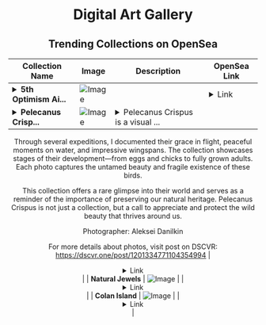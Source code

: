 <div align="center">

# Digital Art Gallery

## Trending Collections on OpenSea

| Collection Name                       | Image                                                                                     | Description                       | OpenSea Link                                                                                          |
|---------------------------------------|-------------------------------------------------------------------------------------------|-----------------------------------|--------------------------------------------------------------------------------------------------------|
| **<details><summary>5th Optimism Ai...</summary>5th Optimism Airdrop at optimism-drop.net</details>** | ![Image](https://i.seadn.io/s/raw/files/7018544c5cb232cfaf1bc25666b45028.jpg?w=500&auto=format?w=200&auto=format) |  | <details><summary>Link</summary>[5th Optimism Airdrop at optimism-drop.net](https://opensea.io/collection/5th-optimism-airdrop-at-optimism-drop-net-26)</details> |
| **<details><summary>Pelecanus Crisp...</summary>Pelecanus Crispus</details>** | ![Image](https://i.seadn.io/s/raw/files/ee659948d5f44019c682c6789d06e5de.jpg?w=500&auto=format?w=200&auto=format) | <details><summary>Pelecanus Crispus is a visual ...</summary>Pelecanus Crispus is a visual journey into the lives of majestic Dalmatian Pelicans, known for their curly plumage and grand presence. These rare birds are among the largest freshwater species and are classified as Near Threatened in the IUCN Red List of Threatened Species.

Through several expeditions, I documented their grace in flight, peaceful moments on water, and impressive wingspans. The collection showcases stages of their development—from eggs and chicks to fully grown adults. Each photo captures the untamed beauty and fragile existence of these birds.

This collection offers a rare glimpse into their world and serves as a reminder of the importance of preserving our natural heritage. Pelecanus Crispus is not just a collection, but a call to appreciate and protect the wild beauty that thrives around us.

Photographer: Aleksei Danilkin

For more details about photos, visit post on DSCVR: https://dscvr.one/post/1201334771104354994</details> | <details><summary>Link</summary>[Pelecanus Crispus](https://opensea.io/collection/pelecanus-crispus)</details> |
| **Natural Jewels** | ![Image](https://i.seadn.io/s/raw/files/d68e3346dc10557d67568f4b935cf3a2.jpg?w=500&auto=format?w=200&auto=format) |  | <details><summary>Link</summary>[Natural Jewels](https://opensea.io/collection/natural-jewels)</details> |
| **Colan Island** | ![Image](https://i.seadn.io/s/raw/files/f42b423301bc5569c0d50f59593b7ee2.webp?w=500&auto=format?w=200&auto=format) |  | <details><summary>Link</summary>[Colan Island](https://opensea.io/collection/colan-island)</details> |

</div>